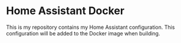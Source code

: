 # Home Assistant Docker
This is my repository contains my Home Assistant configuration. This configuration will be added to the Docker image when building.
